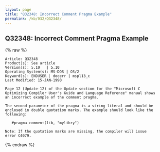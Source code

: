 ```yaml
---
layout: page
title: "Q32348: Incorrect Comment Pragma Example"
permalink: /kb/032/Q32348/
---
```


## Q32348: Incorrect Comment Pragma Example

{% raw %}

	Article: Q32348
	Product(s): See article
	Version(s): 5.10   | 5.10
	Operating System(s): MS-DOS | OS/2
	Keyword(s): ENDUSER | docerr | mspl13_c
	Last Modified: 15-JAN-1990
	
	Page 12 (Update-12) of the Update section for the "Microsoft C
	Optimizing Compiler User's Guide and Language Reference" manual shows
	an incorrect example of the comment pragma.
	
	The second parameter of the pragma is a string literal and should be
	enclosed in double quotation marks. The example should look like the
	following:
	
	   #pragma comment(lib, "mylibry")
	
	Note: If the quotation marks are missing, the compiler will issue
	error C4079.

{% endraw %}
